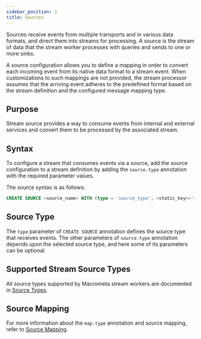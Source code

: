 ```yaml
---
sidebar_position: 1
title: Sources
---
```


Sources receive events from multiple transports and in various data formats, and direct them into streams for processing. A source is the stream of data that the stream worker processes with queries and sends to one or more sinks.

A source configuration allows you to define a mapping in order to convert each incoming event from its native data format to a stream event. When customizations to such mappings are not provided, the stream processor assumes that the arriving event adheres to the predefined format based on the stream definition and the configured message mapping type.

## Purpose

Stream source provides a way to consume events from internal and external services and convert them to be processed by the associated stream.

## Syntax

To configure a stream that consumes events via a source, add the source configuration to a stream definition by adding the `source.type` annotation with the required parameter values.

The source syntax is as follows:

```sql
CREATE SOURCE <source_name> WITH (type = 'source_type', <static_key>='<value>', map.type='json') (<attribute1>='<attribute mapping>', <attribute2>='<attribute mapping>')
```

## Source Type

The `type` parameter of `CREATE SOURCE` annotation defines the source type that receives events. The other parameters of `source.type` annotation depends upon the selected source type, and here some of its parameters can be optional.

## Supported Stream Source Types

All source types supported by Macrometa stream workers are documented in [Source Types](source-types/index.md).

## Source Mapping

For more information about the `map.type` annotation and source mapping, refer to [Source Mapping](source-mapping/index.md).
